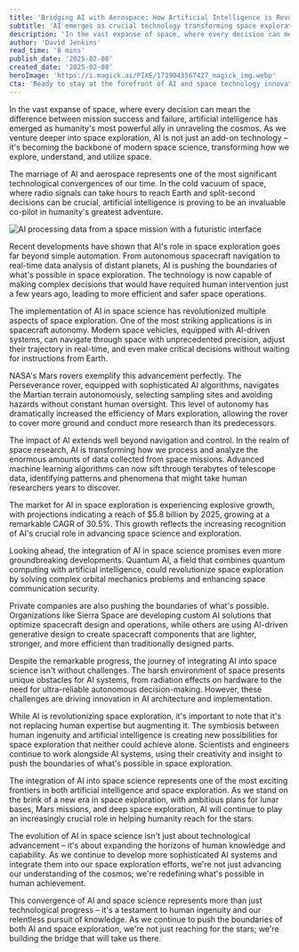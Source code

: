 ```yaml
---
title: 'Bridging AI with Aerospace: How Artificial Intelligence is Revolutionizing Space Science'
subtitle: 'AI emerges as crucial technology transforming space exploration and research'
description: 'In the vast expanse of space, where every decision can mean the difference between mission success and failure, artificial intelligence has emerged as humanity's most powerful ally in unraveling the cosmos. As we venture deeper into space exploration, AI is not just an add-on technology – it's becoming the backbone of modern space science, transforming how we explore, understand, and utilize space.'
author: 'David Jenkins'
read_time: '8 mins'
publish_date: '2025-02-08'
created_date: '2025-02-08'
heroImage: 'https://i.magick.ai/PIXE/1739043567427_magick_img.webp'
cta: 'Ready to stay at the forefront of AI and space technology innovations? Follow us on LinkedIn for daily updates on how artificial intelligence is shaping the future of space exploration.'
---
```


In the vast expanse of space, where every decision can mean the difference between mission success and failure, artificial intelligence has emerged as humanity's most powerful ally in unraveling the cosmos. As we venture deeper into space exploration, AI is not just an add-on technology – it's becoming the backbone of modern space science, transforming how we explore, understand, and utilize space.

The marriage of AI and aerospace represents one of the most significant technological convergences of our time. In the cold vacuum of space, where radio signals can take hours to reach Earth and split-second decisions can be crucial, artificial intelligence is proving to be an invaluable co-pilot in humanity's greatest adventure.

![AI processing data from a space mission with a futuristic interface](https://i.magick.ai/PIXE/1739043567430_magick_img.webp)

Recent developments have shown that AI's role in space exploration goes far beyond simple automation. From autonomous spacecraft navigation to real-time data analysis of distant planets, AI is pushing the boundaries of what's possible in space exploration. The technology is now capable of making complex decisions that would have required human intervention just a few years ago, leading to more efficient and safer space operations.

The implementation of AI in space science has revolutionized multiple aspects of space exploration. One of the most striking applications is in spacecraft autonomy. Modern space vehicles, equipped with AI-driven systems, can navigate through space with unprecedented precision, adjust their trajectory in real-time, and even make critical decisions without waiting for instructions from Earth.

NASA's Mars rovers exemplify this advancement perfectly. The Perseverance rover, equipped with sophisticated AI algorithms, navigates the Martian terrain autonomously, selecting sampling sites and avoiding hazards without constant human oversight. This level of autonomy has dramatically increased the efficiency of Mars exploration, allowing the rover to cover more ground and conduct more research than its predecessors.

The impact of AI extends well beyond navigation and control. In the realm of space research, AI is transforming how we process and analyze the enormous amounts of data collected from space missions. Advanced machine learning algorithms can now sift through terabytes of telescope data, identifying patterns and phenomena that might take human researchers years to discover.

The market for AI in space exploration is experiencing explosive growth, with projections indicating a reach of $5.8 billion by 2025, growing at a remarkable CAGR of 30.5%. This growth reflects the increasing recognition of AI's crucial role in advancing space science and exploration.

Looking ahead, the integration of AI in space science promises even more groundbreaking developments. Quantum AI, a field that combines quantum computing with artificial intelligence, could revolutionize space exploration by solving complex orbital mechanics problems and enhancing space communication security.

Private companies are also pushing the boundaries of what's possible. Organizations like Sierra Space are developing custom AI solutions that optimize spacecraft design and operations, while others are using AI-driven generative design to create spacecraft components that are lighter, stronger, and more efficient than traditionally designed parts.

Despite the remarkable progress, the journey of integrating AI into space science isn't without challenges. The harsh environment of space presents unique obstacles for AI systems, from radiation effects on hardware to the need for ultra-reliable autonomous decision-making. However, these challenges are driving innovation in AI architecture and implementation.

While AI is revolutionizing space exploration, it's important to note that it's not replacing human expertise but augmenting it. The symbiosis between human ingenuity and artificial intelligence is creating new possibilities for space exploration that neither could achieve alone. Scientists and engineers continue to work alongside AI systems, using their creativity and insight to push the boundaries of what's possible in space exploration.

The integration of AI into space science represents one of the most exciting frontiers in both artificial intelligence and space exploration. As we stand on the brink of a new era in space exploration, with ambitious plans for lunar bases, Mars missions, and deep space exploration, AI will continue to play an increasingly crucial role in helping humanity reach for the stars.

The evolution of AI in space science isn't just about technological advancement – it's about expanding the horizons of human knowledge and capability. As we continue to develop more sophisticated AI systems and integrate them into our space exploration efforts, we're not just advancing our understanding of the cosmos; we're redefining what's possible in human achievement.

This convergence of AI and space science represents more than just technological progress – it's a testament to human ingenuity and our relentless pursuit of knowledge. As we continue to push the boundaries of both AI and space exploration, we're not just reaching for the stars; we're building the bridge that will take us there.